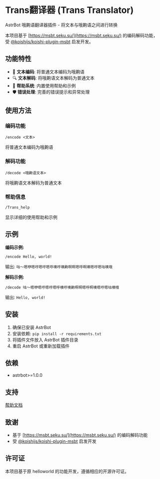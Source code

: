 # Trans翻译器 (Trans Translator)

AstrBot 哦齁语翻译器插件 - 将文本与哦齁语之间进行转换

本项目基于 [https://msbt.seku.su/](https://msbt.seku.su/) 的编码解码功能，受 [@koishijs/koishi-plugin-msbt](https://github.com/koishijs/koishi-plugin-msbt.git) 启发开发。

## 功能特性

- 🔄 **文本编码**: 将普通文本编码为哦齁语
- 🔍 **文本解码**: 将哦齁语文本解码为普通文本  
- 📖 **帮助系统**: 内置使用帮助和示例
- 🛡️ **错误处理**: 完善的错误提示和异常处理

## 使用方法

### 编码功能
```
/encode <文本>
```
将普通文本编码为哦齁语

### 解码功能
```
/decode <哦齁语文本>
```
将哦齁语文本解码为普通文本

### 帮助信息
```
/Trans_help
```
显示详细的使用帮助和示例

## 示例

**编码示例:**
```
/encode Hello, world!
```
输出: `咕～嗯咿嗯哼嗯哼嗯呼噢哼噢齁啊啊嗯呼啊噢嗯哼嗯咕噢哦`

**解码示例:**
```
/decode 咕～嗯咿嗯哼嗯哼嗯呼噢哼噢齁啊啊嗯呼啊噢嗯哼嗯咕噢哦
```
输出: `Hello, world!`

## 安装

1. 确保已安装 AstrBot
2. 安装依赖: `pip install -r requirements.txt`
3. 将插件文件放入 AstrBot 插件目录
4. 重启 AstrBot 或重新加载插件

## 依赖

- astrbot>=1.0.0

## 支持

[帮助文档](https://astrbot.app)

## 致谢

- 基于 [https://msbt.seku.su/](https://msbt.seku.su/) 的编码解码功能
- 受 [@koishijs/koishi-plugin-msbt](https://github.com/koishijs/koishi-plugin-msbt.git) 启发开发

## 许可证

本项目基于原 helloworld 的功能开发，遵循相应的开源许可证。
